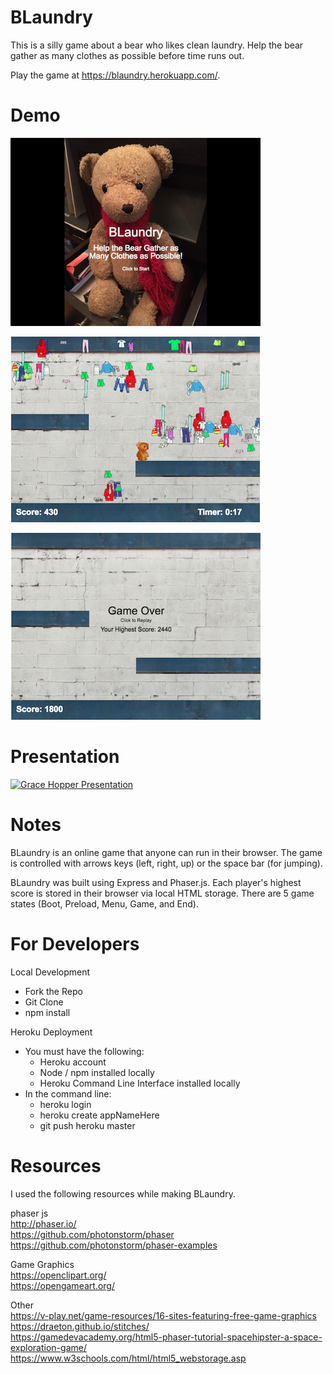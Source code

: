 # BLaundry

This is a silly game about a bear who likes clean laundry.  Help the bear gather as many clothes as possible before time runs out.

Play the game at https://blaundry.herokuapp.com/.

# Demo

![BLaundry01](/screenshots/BLaundry01.png?raw=true "Screenshot1")

![BLaundry02](/screenshots/BLaundry02.png?raw=true "Screenshot2")

![BLaundry03](/screenshots/BLaundry03.png?raw=true "Screenshot3")

# Presentation

[![Grace Hopper Presentation](http://img.youtube.com/vi/AYr8TyXMg-Q/0.jpg)](http://www.youtube.com/watch?v=AYr8TyXMg-Q)

# Notes

BLaundry is an online game that anyone can run in their browser. The game is controlled with arrows keys (left, right, up) or the space bar (for jumping).

BLaundry was built using Express and Phaser.js. Each player's highest score is stored in their browser via local HTML storage. There are 5 game states (Boot, Preload, Menu, Game, and End).

# For Developers

Local Development
<ul>
<li>Fork the Repo</li>
<li>Git Clone</li>
<li>npm install</li>
</ul>

Heroku Deployment
<ul>
  <li>You must have the following:
    <ul>
      <li>Heroku account</li>
      <li>Node / npm installed locally</li>
      <li>Heroku Command Line Interface installed locally</li>
    </ul>
  </li>
  <li>In the command line:
    <ul>
      <li>heroku login</li>
      <li>heroku create appNameHere</li>
      <li>git push heroku master</li>
    </ul>
  </li>
</ul>

# Resources

I used the following resources while making BLaundry.

phaser js<br />
http://phaser.io/<br />
https://github.com/photonstorm/phaser<br />
https://github.com/photonstorm/phaser-examples<br />

Game Graphics<br />
https://openclipart.org/<br />
https://opengameart.org/<br />

Other<br />
https://v-play.net/game-resources/16-sites-featuring-free-game-graphics<br />
https://draeton.github.io/stitches/<br />
https://gamedevacademy.org/html5-phaser-tutorial-spacehipster-a-space-exploration-game/<br />
https://www.w3schools.com/html/html5_webstorage.asp<br />
